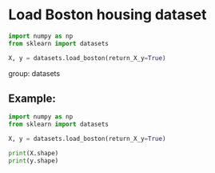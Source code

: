 # Load Boston housing dataset

```python
import numpy as np
from sklearn import datasets

X, y = datasets.load_boston(return_X_y=True)
```


group: datasets

## Example: 
```python
import numpy as np
from sklearn import datasets

X, y = datasets.load_boston(return_X_y=True)

print(X.shape)
print(y.shape)
```

